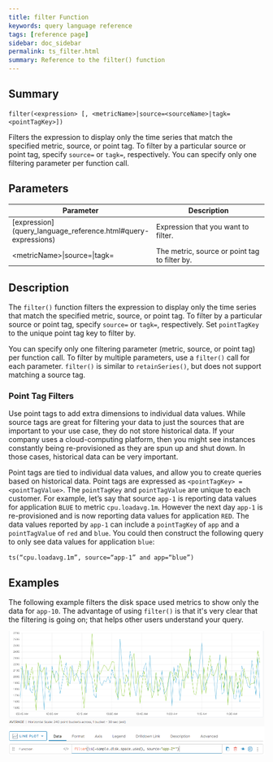 ```yaml
---
title: filter Function
keywords: query language reference
tags: [reference page]
sidebar: doc_sidebar
permalink: ts_filter.html
summary: Reference to the filter() function
---
```

## Summary
```
filter(<expression> [, <metricName>|source=<sourceName>|tagk=<pointTagKey>])
```
Filters the expression to display only the time series that match the specified metric, source, or point tag. To filter by a particular source or point tag, specify `source=` or `tagk=`, respectively. You can specify only one filtering parameter per function call.

## Parameters
<table>
<tbody>
<thead>
<tr><th width="20%">Parameter</th><th width="80%">Description</th></tr>
</thead>
<tr>
<td markdown="span"> [expression](query_language_reference.html#query-expressions)</td>
<td>Expression that you want to filter.</td>
</tr>
<tr>
<td>&lt;metricName&gt;&vert;source=&vert;tagk=</td>
<td>The metric, source or point tag to filter by. </td></tr>
</tbody>
</table>

## Description

The `filter()` function filters the expression to display only the time series that match the specified metric, source, or point tag. To filter by a particular source or point tag, specify `source=` or `tagk=`, respectively. Set `pointTagKey` to the unique point tag key to filter by.

You can specify only one filtering parameter (metric, source, or point tag) per function call. To filter by multiple parameters, use a `filter()` call for each parameter. `filter()` is similar to `retainSeries()`, but does not support matching a source tag.

<!---The following content from QL Reference - need to verify this is still true.

### Source and Source Tag Filters

Each unique metric measures the performance of one or more sources of data. When no source or source tag filters are applied to a ts() expression, the associated chart displays a data stream for each unique time series. You can limit the resulting data streams to a single reporting source using source filters, either by using `source=` as part of the `ts()` expression itself, or by using the `filter()` function. Apply quotes around the source name to avoid edge case errors.

While `source=` filters allow you to limit the resulting data to a single source, source tag filters allow you to limit the resulting data to a set of arbitrary sources. You [apply source tags](https://docs.wavefront.com/proxies_configuring.html#sending-source-tags-and-source-descriptions-through-the-wavefront-proxy) to a source from the **Sources** page or with an API call.

When you apply a source tag to a source, that source is grouped with other sources that include the same source tag. You can then use a source tag filter in a `ts()` expression by typing `tag=` followed by the name of the source tag. The data displayed on the chart updates to display only those reporting sources that are included in the specified source tag. Adding a set of quotes around the source tag name avoids edge case errors. -->


### Point Tag Filters

Use point tags to add extra dimensions to individual data values. While source tags are great for filtering your data to just the sources that are important to your use case, they do not store historical data. If your company uses a cloud-computing platform, then you might see instances constantly being re-provisioned as they are spun up and shut down. In those cases, historical data can be very important.

Point tags are tied to individual data values, and allow you to create queries based on historical data. Point tags are expressed as `<pointTagKey> = <pointTagValue>`. The `pointTagKey` and `pointTagValue` are unique to each customer. For example, let’s say that source `app-1` is reporting data values for application `BLUE` to metric `cpu.loadavg.1m`. However the next day `app-1` is re-provisioned and is now reporting data values for application `RED`. The data values reported by `app-1` can include a `pointTagKey` of  `app` and a `pointTagValue` of `red` and `blue`. You could then construct the following query to only see data values for application `blue`:
```
ts(“cpu.loadavg.1m”, source=“app-1” and app=“blue”)
```

## Examples

The following example filters the disk space used metrics to show only the data for `app-10`. The advantage of using `filter()` is that it's very clear that the filtering is going on; that helps other users understand your query.

![filter example](images/ts_filter.png)

